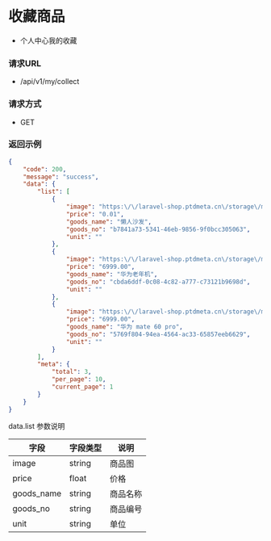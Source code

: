 # 收藏商品

* 个人中心我的收藏

### 请求URL

* /api/v1/my/collect

### 请求方式
* GET

### 返回示例

```json
{
    "code": 200,
    "message": "success",
    "data": {
        "list": [
            {
                "image": "https:\/\/laravel-shop.ptdmeta.cn\/storage\/manage\/2025\/04\/02\/zyY1K9aWwpQbZCTfWEkS1PpPIFP9g9jNlyIJ55aj.jpg",
                "price": "0.01",
                "goods_name": "懒人沙发",
                "goods_no": "b7841a73-5341-46eb-9856-9f0bcc305063",
                "unit": ""
            },
            {
                "image": "https:\/\/laravel-shop.ptdmeta.cn\/storage\/manage\/2025\/04\/01\/cr7J8mCH3mcDo1unCAixpLpngG8hi7vfhIDTFhmh.jpg",
                "price": "6999.00",
                "goods_name": "华为老年机",
                "goods_no": "cbda6ddf-0c08-4c82-a777-c73121b9698d",
                "unit": ""
            },
            {
                "image": "https:\/\/laravel-shop.ptdmeta.cn\/storage\/manage\/2025\/04\/08\/2025\/04\/08\/v1o6GdUhmGH84kNt0a0dIPiYWF9xGFvQSFAITb5R.jpg",
                "price": "6999.00",
                "goods_name": "华为 mate 60 pro",
                "goods_no": "5769f804-94ea-4564-ac33-65857eeb6629",
                "unit": ""
            }
        ],
        "meta": {
            "total": 3,
            "per_page": 10,
            "current_page": 1
        }
    }
}
```

data.list 参数说明

| 字段       | 字段类型   | 说明   |
|----------|--------|------|
| image | string | 商品图  |
| price | float  | 价格   |
| goods_name | string | 商品名称 |
| goods_no | string | 商品编号 |
| unit | string | 单位   |
